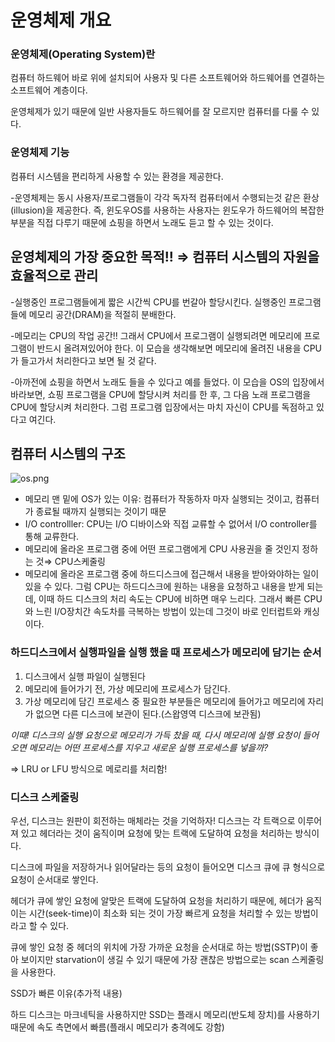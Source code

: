 # 운영체제 개요

### 운영체제(Operating System)란

컴퓨터 하드웨어 바로 위에 설치되어 사용자 및 다른 소프트웨어와 하드웨어를 연결하는 소프트웨어 계층이다.

운영체제가 있기 때문에 일반 사용자들도 하드웨어를 잘 모르지만 컴퓨터를 다룰 수 있다.

### 운영체제 기능

컴퓨터 시스템을 편리하게 사용할 수 있는 환경을 제공한다.

-운영체제는 동시 사용자/프로그램들이 각각 독자적 컴퓨터에서 수행되는것 같은 환상(illusion)을 제공한다. 즉, 윈도우OS를 사용하는 사용자는 윈도우가 하드웨어의 복잡한 부분을 직접 다루기 때문에 쇼핑을 하면서 노래도 듣고 할 수 있는 것이다.

## 운영체제의 가장 중요한 목적!! ⇒ 컴퓨터 시스템의 자원을 효율적으로 관리

-실행중인 프로그램들에게 짧은 시간씩 CPU를 번갈아 할당시킨다. 실행중인 프로그램들에 메모리 공간(DRAM)을 적절히 분배한다.

-메모리는 CPU의 작업 공간!! 그래서 CPU에서 프로그램이 실행되려면 메모리에 프로그램이 반드시 올려져있어야 한다. 이 모습을 생각해보면 메모리에 올려진 내용을 CPU가 들고가서 처리한다고 보면 될 것 같다.

-아까전에 쇼핑을 하면서 노래도 들을 수 있다고 예를 들었다. 이 모습을 OS의 입장에서 바라보면, 쇼핑 프로그램을 CPU에 할당시켜 처리를 한 후, 그 다음 노래 프로그램을 CPU에 할당시켜 처리한다. 그럼 프로그램 입장에서는 마치 자신이 CPU를 독점하고 있다고 여긴다.

## 컴퓨터 시스템의 구조

![os.png](https://github.com/nahyeonung/KCC_Java/blob/main/images/os.png)

- 메모리 맨 밑에 OS가 있는 이유: 컴퓨터가 작동하자 마자 실행되는 것이고, 컴퓨터가 종료될 때까지 실행되는 것이기 때문
- I/O controlller: CPU는 I/O 디바이스와 직접 교류할 수 없어서 I/O controller를 통해 교류한다.
- 메모리에 올라온 프로그램 중에 어떤 프로그램에게 CPU 사용권을 줄 것인지 정하는 것⇒ CPU스케줄링
- 메모리에 올라온 프로그램 중에 하드디스크에 접근해서 내용을 받아와야하는 일이 있을 수 있다. 그럼 CPU는 하드디스크에 원하는 내용을 요청하고 내용을 받게 되는데, 이때 하드 디스크의 처리 속도는 CPU에 비하면 매우 느리다. 그래서 빠른 CPU와 느린 I/O장치간 속도차를 극복하는 방법이 있는데 그것이 바로 인터럽트와 캐싱이다.

### 하드디스크에서 실행파일을 실행 했을 때 프로세스가 메모리에 담기는 순서

1. 디스크에서 실행 파일이 실행된다
2. 메모리에 들어가기 전, 가상 메모리에 프로세스가 담긴다.
3. 가상 메모리에 담긴 프로세스 중 필요한 부분들은 메모리에 들어가고 메모리에 자리가 없으면 다른 디스크에 보관이 된다.(스왑영역 디스크에 보관됨)

*이때! 디스크의 실행 요청으로 메모리가 가득 찼을 때, 다시 메모리에 실행 요청이 들어오면 메모리는 어떤 프로세스를 지우고 새로운 실행 프로세스를 넣을까?*

⇒ LRU or LFU 방식으로 메로리를 처리함!

### 디스크 스케줄링

우선, 디스크는 원판이 회전하는 매체라는 것을 기억하자! 디스크는 각 트랙으로 이루어져 있고 헤더라는 것이 움직이며 요청에 맞는 트랙에 도달하여 요청을 처리하는 방식이다.

디스크에 파일을 저장하거나 읽어달라는 등의 요청이 들어오면 디스크 큐에 큐 형식으로 요청이 순서대로 쌓인다.

헤더가 큐에 쌓인 요청에 알맞은 트랙에 도달하여 요청을 처리하기 때문에, 헤더가 움직이는 시간(seek-time)이 최소화 되는 것이 가장 빠르게 요청을 처리할 수 있는 방법이라고 할 수 있다.

큐에 쌓인 요청 중 헤더의 위치에 가장 가까운 요청을 순서대로 하는 방법(SSTP)이 좋아 보이지만 starvation이 생길 수 있기 때문에 가장 괜찮은 방법으로는 scan 스케줄링을 사용한다.

SSD가 빠른 이유(추가적 내용)

하드 디스크는 마크네틱을 사용하지만 SSD는 플래시 메모리(반도체 장치)를 사용하기 때문에 속도 측면에서 빠름(플래시 메모리가 충격에도 강함)